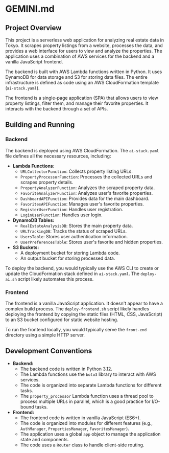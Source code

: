 
# GEMINI.md

## Project Overview

This project is a serverless web application for analyzing real estate data in Tokyo. It scrapes property listings from a website, processes the data, and provides a web interface for users to view and analyze the properties. The application uses a combination of AWS services for the backend and a vanilla JavaScript frontend.

The backend is built with AWS Lambda functions written in Python. It uses DynamoDB for data storage and S3 for storing data files. The entire infrastructure is defined as code using an AWS CloudFormation template (`ai-stack.yaml`).

The frontend is a single-page application (SPA) that allows users to view property listings, filter them, and manage their favorite properties. It interacts with the backend through a set of APIs.

## Building and Running

### Backend

The backend is deployed using AWS CloudFormation. The `ai-stack.yaml` file defines all the necessary resources, including:

*   **Lambda Functions:**
    *   `URLCollectorFunction`: Collects property listing URLs.
    *   `PropertyProcessorFunction`: Processes the collected URLs and scrapes property details.
    *   `PropertyAnalyzerFunction`: Analyzes the scraped property data.
    *   `FavoriteAnalyzerFunction`: Analyzes user's favorite properties.
    *   `DashboardAPIFunction`: Provides data for the main dashboard.
    *   `FavoritesAPIFunction`: Manages user's favorite properties.
    *   `RegisterUserFunction`: Handles user registration.
    *   `LoginUserFunction`: Handles user login.
*   **DynamoDB Tables:**
    *   `RealEstateAnalysisDB`: Stores the main property data.
    *   `URLTrackingDB`: Tracks the status of scraped URLs.
    *   `UsersTable`: Stores user authentication information.
    *   `UserPreferencesTable`: Stores user's favorite and hidden properties.
*   **S3 Buckets:**
    *   A deployment bucket for storing Lambda code.
    *   An output bucket for storing processed data.

To deploy the backend, you would typically use the AWS CLI to create or update the CloudFormation stack defined in `ai-stack.yaml`. The `deploy-ai.sh` script likely automates this process.

### Frontend

The frontend is a vanilla JavaScript application. It doesn't appear to have a complex build process. The `deploy-frontend.sh` script likely handles deploying the frontend by copying the static files (HTML, CSS, JavaScript) to an S3 bucket configured for static website hosting.

To run the frontend locally, you would typically serve the `front-end` directory using a simple HTTP server.

## Development Conventions

*   **Backend:**
    *   The backend code is written in Python 3.12.
    *   The Lambda functions use the `boto3` library to interact with AWS services.
    *   The code is organized into separate Lambda functions for different tasks.
    *   The `property_processor` Lambda function uses a thread pool to process multiple URLs in parallel, which is a good practice for I/O-bound tasks.
*   **Frontend:**
    *   The frontend code is written in vanilla JavaScript (ES6+).
    *   The code is organized into modules for different features (e.g., `AuthManager`, `PropertiesManager`, `FavoritesManager`).
    *   The application uses a global `app` object to manage the application state and components.
    *   The code uses a `Router` class to handle client-side routing.
